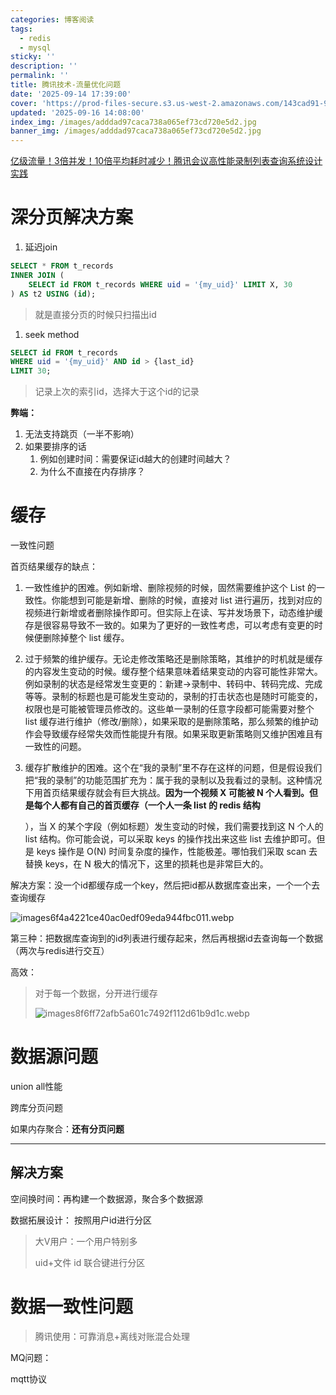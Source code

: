 ```yaml
---
categories: 博客阅读
tags:
  - redis
  - mysql
sticky: ''
description: ''
permalink: ''
title: 腾讯技术-流量优化问题
date: '2025-09-14 17:39:00'
cover: 'https://prod-files-secure.s3.us-west-2.amazonaws.com/143cad91-961b-48b0-82dc-78fbb6eb5abe/0d7c8540-9c98-4451-9fd0-cddb216a6b25/wallhaven-ly9mqp.jpg?X-Amz-Algorithm=AWS4-HMAC-SHA256&X-Amz-Content-Sha256=UNSIGNED-PAYLOAD&X-Amz-Credential=ASIAZI2LB466QWCIA2EP%2F20250918%2Fus-west-2%2Fs3%2Faws4_request&X-Amz-Date=20250918T140120Z&X-Amz-Expires=3600&X-Amz-Security-Token=IQoJb3JpZ2luX2VjEEQaCXVzLXdlc3QtMiJHMEUCIDGWL5aTONU91RJHWlwBdUraf1JKY20HhTDIyQpgwwVfAiEAvgjPkm4T2OBiWNWqDYJWusgYNu2B5zZbMMUbWwykC60qiAQIvf%2F%2F%2F%2F%2F%2F%2F%2F%2F%2FARAAGgw2Mzc0MjMxODM4MDUiDCOugUfp90UJENbjLCrcA7SsIQlpJDsUuL68zqOzBbC1LVZo4j%2BG4s437PAJesqc1sz1rfq5ed9SipyIvmh6U13uBeR4tgwukDmWtMyjSWfafujp%2BKw9MBsXiba6%2BbSXEOIPrr%2BJejAUetvOjgN%2Bu8ij0EctzRd%2FQEgkDu2L%2BnConr%2Bj8haKdcImJBgY4k6u6q5%2BBFNjl9ebRhupkFyB00w2IpC%2BH%2BrjETuWcE2SjRcllWqXmMTMWIJNhBYcFXsf34Yk6dLrRY73nKKd8Tyc1p%2B5VtUvhYCektxO0aVgWH2akTb%2FaftCP1EywabIB6y6y7E%2FHBzqcvU%2BOuaf0S%2BBXzuzmK49IitCJ48DJIM%2BTAR1vNkGc7GfrviDULsTOhFiIN2kaZEAJD%2BODejljZBb9h2MglDY%2FYNvfEdY5gLryjrIgUThqqbUSlL0juHDBUajbjbt5%2FTmOU3oA2CB4PfYz2SwQV1TNTuZbx2vJFByFZJn%2FTig1LI%2BhEw8FoM%2FdljgDDmAmbWuVpUtmuCJodY5fArMvKD32%2FpG2SxtGwkbdEYSQX1ZgW5ZBRi%2FTmOPlzvmduE4ndjn8Gh4JTDo9lRKRG%2FdHOf%2B8Pd%2BS4S8epvE%2BoJF29U%2BKLS21rO6n%2FwQh%2B73utXsvUUldX8QeOflMKbfr8YGOqUB99av0G4rfhPh6bAjCoPCwKSIcZuk7TODu%2F8wvxYdArrdeT6DFLhVcoe9e7WsXsSEkPIQfMzwIb%2FwiWLI71iF95cHonbvI%2FWpe5y9JkJEqYZsWPEP6MZ5SJs3RFQL0PCT%2BpjAR7gd%2FTZVmHnarY5TZJzl3vlOQyRWj8zMjUvXOuawh8uC75jgbwLCYvzxbu93z1eBjYtOSKZDQ4zJ1ZObVP96O%2FLY&X-Amz-Signature=ad75585c6ae695fe4133ed7b78cee42037ca428bfe4515d2df98748cbbaa97a9&X-Amz-SignedHeaders=host&x-amz-checksum-mode=ENABLED&x-id=GetObject'
updated: '2025-09-16 14:08:00'
index_img: /images/adddad97caca738a065ef73cd720e5d2.jpg
banner_img: /images/adddad97caca738a065ef73cd720e5d2.jpg
---
```


[亿级流量！3倍并发！10倍平均耗时减少！腾讯会议高性能录制列表查询系统设计实践](https://mp.weixin.qq.com/s/DQ6juZBexn3IY_ZaI1x0DQ)


# 深分页解决方案

1. 延迟join

```sql
SELECT * FROM t_records
INNER JOIN (
    SELECT id FROM t_records WHERE uid = '{my_uid}' LIMIT X, 30
) AS t2 USING (id);
```

> 就是直接分页的时候只扫描出id
1. seek method

```sql
SELECT id FROM t_records
WHERE uid = '{my_uid}' AND id > {last_id}
LIMIT 30;
```

> 记录上次的索引id，选择大于这个id的记录

**弊端：**

1. 无法支持跳页（一半不影响）
2. 如果要排序的话
    1. 例如创建时间：需要保证id越大的创建时间越大？
    2. 为什么不直接在内存排序？

# 缓存


一致性问题


首页结果缓存的缺点：

1. 一致性维护的困难。例如新增、删除视频的时候，固然需要维护这个 List 的一致性。你能想到可能是新增、删除的时候，直接对 list 进行遍历，找到对应的视频进行新增或者删除操作即可。但实际上在读、写并发场景下，动态维护缓存是很容易导致不一致的。如果为了更好的一致性考虑，可以考虑有变更的时候便删除掉整个 list 缓存。
2. 过于频繁的维护缓存。无论走修改策略还是删除策略，其维护的时机就是缓存的内容发生变动的时候。缓存整个结果意味着结果变动的内容可能性非常大。例如录制的状态是经常发生变更的：新建->录制中、转码中、转码完成、完成等等。录制的标题也是可能发生变动的，录制的打击状态也是随时可能变的，权限也是可能被管理员修改的。这些单一录制的任意字段都可能需要对整个 list 缓存进行维护（修改/删除），如果采取的是删除策略，那么频繁的维护动作会导致缓存经常失效而性能提升有限。如果采取更新策略则又维护困难且有一致性的问题。
3. 缓存扩散维护的困难。这个在“我的录制”里不存在这样的问题，但是假设我们把“我的录制”的功能范围扩充为：属于我的录制以及我看过的录制。这种情况下用首页结果缓存就会有巨大挑战。**因为一个视频 X 可能被 N 个人看到。但是每个人都有自己的首页缓存（一个人一条 list 的 redis 结构**

    ），当 X 的某个字段（例如标题）发生变动的时候，我们需要找到这 N 个人的 list 结构。你可能会说，可以采取 keys 的操作找出来这些 list 去维护即可。但是 keys 操作是 O(N) 时间复杂度的操作，性能极差。哪怕我们采取 scan 去替换 keys，在 N 极大的情况下，这里的损耗也是非常巨大的。


解决方案：没一个id都缓存成一个key，然后把id都从数据库查出来，一个一个去查询缓存


![images6f4a4221ce40ac0edf09eda944fbc011.webp](/images/0e36309ec62ecc97df01afd53fb5fb4d.webp)


第三种：把数据库查询到的id列表进行缓存起来，然后再根据id去查询每一个数据（两次与redis进行交互）


高效：

> 对于每一个数据，分开进行缓存
>
> ![images8f6ff72afb5a601c7492f112d61b9d1c.webp](/images/97319de15a803ece8bfc8f0e9ccb87f0.webp)
>
>

# 数据源问题


union all性能


跨库分页问题


如果内存聚合：**还有分页问题**


---


## 解决方案


空间换时间：再构建一个数据源，聚合多个数据源


数据拓展设计： 按照用户id进行分区

> 大V用户：一个用户特别多
>
> uid+文件 id 联合键进行分区
>
>

# 数据一致性问题

> 腾讯使用：可靠消息+离线对账混合处理

MQ问题：


mqtt协议


